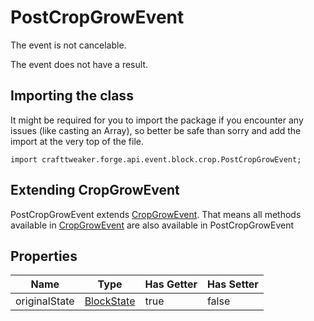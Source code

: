 # PostCropGrowEvent

The event is not cancelable.

The event does not have a result.

## Importing the class

It might be required for you to import the package if you encounter any issues (like casting an Array), so better be safe than sorry and add the import at the very top of the file.
```zenscript
import crafttweaker.forge.api.event.block.crop.PostCropGrowEvent;
```


## Extending CropGrowEvent

PostCropGrowEvent extends [CropGrowEvent](/forge/api/event/block/crop/CropGrowEvent). That means all methods available in [CropGrowEvent](/forge/api/event/block/crop/CropGrowEvent) are also available in PostCropGrowEvent

## Properties

|     Name      |                    Type                     | Has Getter | Has Setter |
|---------------|---------------------------------------------|------------|------------|
| originalState | [BlockState](/vanilla/api/block/BlockState) | true       | false      |

